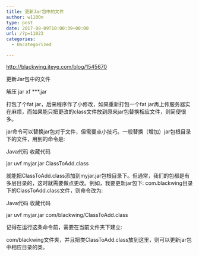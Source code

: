 ```yaml
---
title: 更新Jar包中的文件
author: w1100n
type: post
date: 2017-08-09T10:00:39+00:00
url: /?p=11023
categories:
  - Uncategorized

---
```

http://blackwing.iteye.com/blog/1545670

更新Jar包中的文件

解压 jar xf \***.jar

打包了个fat jar，后来程序作了小修改，如果重新打包一个fat jar再上传服务器实在麻烦，而如果能只把更改的class文件放到原来jar包替换相应文件，则简便很多。

jar命令可以替换jar包对于文件，但需要点小技巧。一般替换（增加）jar包根目录下的文件，用到的命令是: 
  
Java代码 收藏代码
  
jar uvf myjar.jar ClassToAdd.class

就能把ClassToAdd.class添加到myjar.jar包根目录下。但通常，我们的包都是有多层目录的，这时就需要做点更改。例如，我要更新jar包下: com.blackwing目录下的ClassToAdd.class文件，则命令改为: 
  
Java代码 收藏代码
  
jar uvf myjar.jar com/blackwing/ClassToAdd.class

记得在运行这条命令前，需要在当前文件夹下建立: 
  
com/blackwing文件夹，并且把类ClassToAdd.class放到这里，则可以更新jar包中相应目录的类。